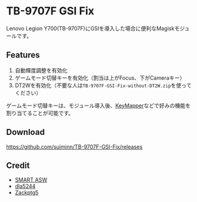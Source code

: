 # TB-9707F GSI Fix

Lenovo Legion Y700(TB-9707F)にGSIを導入した場合に便利なMagiskモジュールです。

## Features

1. 自動輝度調整を有効化
2. ゲームモード切替キーを有効化（割当は上がFocus、下がCameraキー）
3. DT2Wを有効化（不要な人は`
TB-9707F-GSI-Fix-without-DT2W.zip `を使ってください）

ゲームモード切替キーは、モジュール導入後、[KeyMapper](https://github.com/keymapperorg/KeyMapper)などで好みの機能を割り当てることが可能です。

## Download

https://github.com/suiminn/TB-9707F-GSI-Fix/releases

## Credit

- [SMART ASW](https://github.com/SMARTASW/LegionY700-GSI-Fix)
- [dla5244](https://xdaforums.com/t/magisk-module-enable-dt2w-for-gsi-rom-zui14-base.4633371/)
- [Zackptg5](https://github.com/Zackptg5/MMT-Extended)
